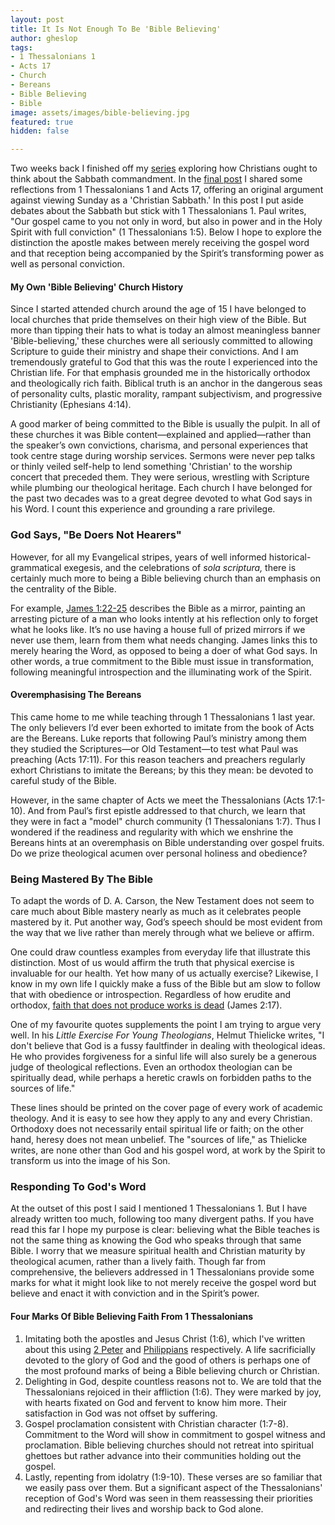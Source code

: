 ```yaml
---
layout: post
title: It Is Not Enough To Be 'Bible Believing'
author: gheslop
tags:
- 1 Thessalonians 1
- Acts 17
- Church
- Bereans
- Bible Believing
- Bible
image: assets/images/bible-believing.jpg
featured: true
hidden: false

---
```

Two weeks back I finished off my [series](https://rekindle.co.za/content/2021-02-04-sabbath "Should Christians Observe The Sabbath?") exploring how Christians ought to think about the Sabbath commandment. In the [final post](https://rekindle.co.za/content/2021-03-30-sabbath-1-thessalonians-acts-17 "Sabbath And Paul's Ministry") I shared some reflections from 1 Thessalonians 1 and Acts 17, offering an original argument against viewing Sunday as a 'Christian Sabbath.' In this post I put aside debates about the Sabbath but stick with 1 Thessalonians 1. Paul writes, "Our gospel came to you not only in word, but also in power and in the Holy Spirit with full conviction" (1 Thessalonians 1:5). Below I hope to explore the distinction the apostle makes between merely receiving the gospel word and that reception being accompanied by the Spirit’s transforming power as well as personal conviction.

#### My Own 'Bible Believing' Church History

Since I started attended church around the age of 15 I have belonged to local churches that pride themselves on their high view of the Bible. But more than tipping their hats to what is today an almost meaningless banner 'Bible-believing,' these churches were all seriously committed to allowing Scripture to guide their ministry and shape their convictions. And I am tremendously grateful to God that this was the route I experienced into the Christian life. For that emphasis grounded me in the historically orthodox and theologically rich faith. Biblical truth is an anchor in the dangerous seas of personality cults, plastic morality, rampant subjectivism, and progressive Christianity (Ephesians 4:14).

A good marker of being committed to the Bible is usually the pulpit. In all of these churches it was Bible content—explained and applied—rather than the speaker’s own convictions, charisma, and personal experiences that took centre stage during worship services. Sermons were never pep talks or thinly veiled self-help to lend something 'Christian' to the worship concert that preceded them. They were serious, wrestling with Scripture while plumbing our theological heritage. Each church I have belonged for the past two decades was to a great degree devoted to what God says in his Word. I count this experience and grounding a rare privilege.

### God Says, "Be Doers Not Hearers"

However, for all my Evangelical stripes, years of well informed historical-grammatical exegesis, and the celebrations of _sola scriptura,_ there is certainly much more to being a Bible believing church than an emphasis on the centrality of the Bible.

For example, [James 1:22-25](https://rekindle.co.za/content/the-epistle-of-james-wisdom-and-works/ "Overview Of James") describes the Bible as a mirror, painting an arresting picture of a man who looks intently at his reflection only to forget what he looks like. It’s no use having a house full of prized mirrors if we never use them, learn from them what needs changing. James links this to merely hearing the Word, as opposed to being a doer of what God says. In other words, a true commitment to the Bible must issue in transformation, following meaningful introspection and the illuminating work of the Spirit.

#### Overemphasising The Bereans

This came home to me while teaching through 1 Thessalonians 1 last year. The only believers I’d ever been exhorted to imitate from the book of Acts are the Bereans. Luke reports that following Paul’s ministry among them they studied the Scriptures—or Old Testament—to test what Paul was preaching (Acts 17:11). For this reason teachers and preachers regularly exhort Christians to imitate the Bereans; by this they mean: be devoted to careful study of the Bible.

However, in the same chapter of Acts we meet the Thessalonians (Acts 17:1-10). And from Paul’s first epistle addressed to that church, we learn that they were in fact a "model" church community (1 Thessalonians 1:7). Thus I wondered if the readiness and regularity with which we enshrine the Bereans hints at an overemphasis on Bible understanding over gospel fruits. Do we prize theological acumen over personal holiness and obedience?

### Being Mastered By The Bible

To adapt the words of D. A. Carson, the New Testament does not seem to care much about Bible mastery nearly as much as it celebrates people mastered by it. Put another way, God’s speech should be most evident from the way that we live rather than merely through what we believe or affirm.

One could draw countless examples from everyday life that illustrate this distinction. Most of us would affirm the truth that physical exercise is invaluable for our health. Yet how many of us actually exercise? Likewise, I know in my own life I quickly make a fuss of the Bible but am slow to follow that with obedience or introspection. Regardless of how erudite and orthodox, [faith that does not produce works is dead](https://rekindle.co.za/content/2020-06-04-add-works-to-your-faith "Add Works To Your Faith") (James 2:17).

One of my favourite quotes supplements the point I am trying to argue very well. In his _Little Exercise For Young Theologians_, Helmut Thielicke writes, "I don't believe that God is a fussy faultfinder in dealing with theological ideas. He who provides forgiveness for a sinful life will also surely be a generous judge of theological reflections. Even an orthodox theologian can be spiritually dead, while perhaps a heretic crawls on forbidden paths to the sources of life."

These lines should be printed on the cover page of every work of academic theology. And it is easy to see how they apply to any and every Christian. Orthodoxy does not necessarily entail spiritual life or faith; on the other hand, heresy does not mean unbelief. The "sources of life," as Thielicke writes, are none other than God and his gospel word, at work by the Spirit to transform us into the image of his Son.

### Responding To God's Word

At the outset of this post I said I mentioned 1 Thessalonians 1. But I have already written too much, following too many divergent paths. If you have read this far I hope my purpose is clear: believing what the Bible teaches is not the same thing as knowing the God who speaks through that same Bible. I worry that we measure spiritual health and Christian maturity by theological acumen, rather than a lively faith. Though far from comprehensive, the believers addressed in 1 Thessalonians provide some marks for what it might look like to not merely receive the gospel word but believe and enact it with conviction and in the Spirit’s power.

#### Four Marks Of Bible Believing Faith From 1 Thessalonians

1. Imitating both the apostles and Jesus Christ (1:6), which I've written about this using [2 Peter](https://rekindle.co.za/content/pastor-imitate-the-apostle-peter/ "Imitate Peter") and [Philippians](https://rekindle.co.za/content/2020-08-04-philippians-2-5-8-devotional "Imitate Christ") respectively. A life sacrificially devoted to the glory of God and the good of others is perhaps one of the most profound marks of being a Bible believing church or Christian.
2. Delighting in God, despite countless reasons not to. We are told that the Thessalonians rejoiced in their affliction (1:6). They were marked by joy, with hearts fixated on God and fervent to know him more. Their satisfaction in God was not offset by suffering.
3. Gospel proclamation consistent with Christian character (1:7-8). Commitment to the Word will show in commitment to gospel witness and proclamation. Bible believing churches should not retreat into spiritual ghettoes but rather advance into their communities holding out the gospel.
4. Lastly, repenting from idolatry (1:9-10). These verses are so familiar that we easily pass over them. But a significant aspect of the Thessalonians' reception of God's Word was seen in them reassessing their priorities and redirecting their lives and worship back to God alone.